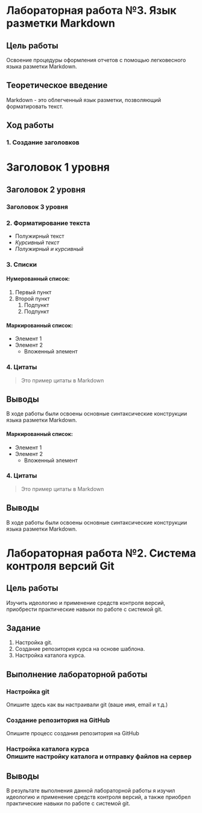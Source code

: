 # Лабораторная работа №3. Язык разметки Markdown

## Цель работы
Освоение процедуры оформления отчетов с помощью легковесного языка разметки Markdown.

## Теоретическое введение
Markdown - это облегченный язык разметки, позволяющий форматировать текст.

## Ход работы

### 1. Создание заголовков
# Заголовок 1 уровня
## Заголовок 2 уровня  
### Заголовок 3 уровня

### 2. Форматирование текста
- Полужирный текст
- *Курсивный текст*
- *Полужирный и курсивный*

### 3. Списки
#### Нумерованный список:
1. Первый пункт
2. Второй пункт
   1. Подпункт
   2. Подпункт

#### Маркированный список:
- Элемент 1
- Элемент 2
  - Вложенный элемент

### 4. Цитаты
> Это пример цитаты в Markdown

## Выводы
В ходе работы были освоены основные синтаксические конструкции языка разметки Markdown.
#### Маркированный список:
- Элемент 1
- Элемент 2
  - Вложенный элемент

### 4. Цитаты
> Это пример цитаты в Markdown

## Выводы
В ходе работы были освоены основные синтаксические конструкции языка разметки Markdown.

# Лабораторная работа №2. Система контроля версий Git
## Цель работы
Изучить идеологию и применение средств контроля версий, приобрести практические навыки по работе с системой git.
## Задание
1. Настройка git.
2. Создание репозитория курса на основе шаблона.
3. Настройка каталога курса.
## Выполнение лабораторной работы
### Настройка git
Опишите здесь как вы настраивали git (ваше имя, email и т.д.)
### Создание репозитория на GitHub
Опишите процесс создания репозитория на GitHub
### Настройка каталога курса<br/>Опишите настройку каталога и отправку файлов на сервер
## Выводы
В результате выполнения данной лабораторной работы я изучил идеологию и применение средств контроля версий, а также приобрел практические навыки по работе с системой git.
